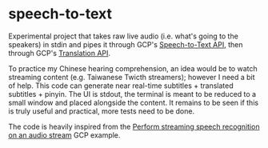 # speech-to-text

Experimental project that takes raw live audio (i.e. what's going to the speakers) in stdin and pipes it through GCP's [Speech-to-Text API](https://cloud.google.com/speech-to-text), then through GCP's [Translation API](https://cloud.google.com/translate).

To practice my Chinese hearing comprehension, an idea would be to watch streaming content (e.g. Taiwanese Twicth streamers); however I need a bit of help. This code can generate near real-time subtitles + translated subtitles + pinyin. The UI is stdout, the terminal is meant to be reduced to a small window and placed alongside the content. It remains to be seen if this is truly useful and practical, more tests need to be done.

The code is heavily inspired from the [Perform streaming speech recognition on an audio stream](https://cloud.google.com/speech-to-text/docs/streaming-recognize#perform_streaming_speech_recognition_on_an_audio_stream) GCP example.

